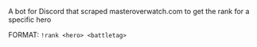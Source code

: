 A bot for Discord that scraped masteroverwatch.com to get the rank for a specific hero


FORMAT: `!rank <hero> <battletag>`
